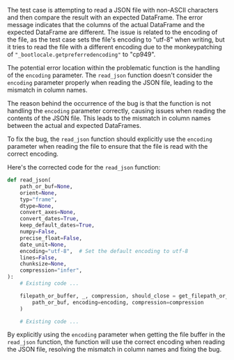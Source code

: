 The test case is attempting to read a JSON file with non-ASCII characters and then compare the result with an expected DataFrame. The error message indicates that the columns of the actual DataFrame and the expected DataFrame are different. The issue is related to the encoding of the file, as the test case sets the file's encoding to "utf-8" when writing, but it tries to read the file with a different encoding due to the monkeypatching of `"_bootlocale.getpreferredencoding"` to "cp949".

The potential error location within the problematic function is the handling of the `encoding` parameter. The `read_json` function doesn't consider the `encoding` parameter properly when reading the JSON file, leading to the mismatch in column names.

The reason behind the occurrence of the bug is that the function is not handling the `encoding` parameter correctly, causing issues when reading the contents of the JSON file. This leads to the mismatch in column names between the actual and expected DataFrames.

To fix the bug, the `read_json` function should explicitly use the `encoding` parameter when reading the file to ensure that the file is read with the correct encoding.

Here's the corrected code for the `read_json` function:

```python
def read_json(
    path_or_buf=None,
    orient=None,
    typ="frame",
    dtype=None,
    convert_axes=None,
    convert_dates=True,
    keep_default_dates=True,
    numpy=False,
    precise_float=False,
    date_unit=None,
    encoding="utf-8",  # Set the default encoding to utf-8
    lines=False,
    chunksize=None,
    compression="infer",
):
    # Existing code ...

    filepath_or_buffer, _, compression, should_close = get_filepath_or_buffer(
        path_or_buf, encoding=encoding, compression=compression
    )

    # Existing code ...
```

By explicitly using the `encoding` parameter when getting the file buffer in the `read_json` function, the function will use the correct encoding when reading the JSON file, resolving the mismatch in column names and fixing the bug.